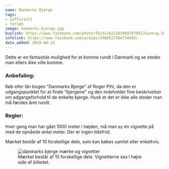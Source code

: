 ```yaml
---
name: Danmarks Bjerge
tags:
- uofficielt
- forløb
image: danmarks-bjerge.jpg
buylink: https://www.facebook.com/photo?fbid=10221038697670917&set=g.188834551748043
infolink: https://www.facebook.com/groups/1988527364724495/
date_added: 2018-04-14
---
```

Dette er en fantastisk mulighed for at komme rundt i Danmark og se steder man ellers ikke ville komme.

### Anbefaling:
Køb eller lån bogen "Danmarks Bjerge" af Roger Pihl, da den er udgangspunktet for at finde "bjergene" og den indeholder fine beskrivelser om adgangsforhold til de enkelte bjerge. Husk at det er ikke alle steder man må færdes året rundt.

### Regler:
Hver gang man har gået 1000 meter i højden, må man sy én vignette på med de opnåede antal meter.
Der er ingen tidsfrist.

Mærket består af 10 forskellige dele, som kan købes samlet eller enkeltvis.

<figure>
  <img src="/img/info/danmarks-bjerge-vignetter.jpg" alt="danmarks bjerge mærke og vignetter">
  <figcaption>
    Mærket består af 10 forskellige dele. Vignetterne ses i højre side af billedet.
  </figcaption>
</figure>
